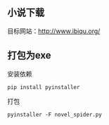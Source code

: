 ## 小说下载

目标网站：http://www.ibiqu.org/

## 打包为exe

安装依赖

```
pip install pyinstaller
```

打包

```
pyinstaller -F novel_spider.py
```

